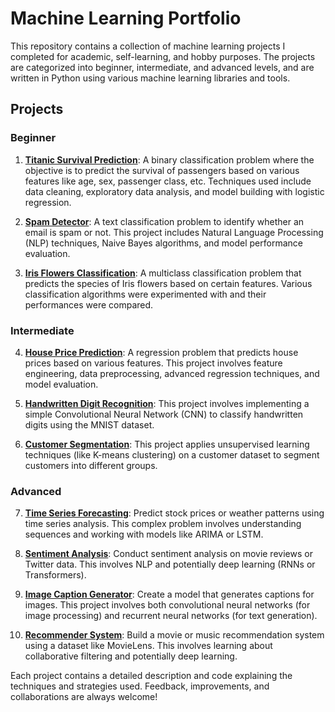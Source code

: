 # Machine Learning Portfolio

This repository contains a collection of machine learning projects I completed for academic, self-learning, and hobby purposes. The projects are categorized into beginner, intermediate, and advanced levels, and are written in Python using various machine learning libraries and tools.

## Projects

### Beginner

1. **[Titanic Survival Prediction](link-to-the-project)**: A binary classification problem where the objective is to predict the survival of passengers based on various features like age, sex, passenger class, etc. Techniques used include data cleaning, exploratory data analysis, and model building with logistic regression.

2. **[Spam Detector](link-to-the-project)**: A text classification problem to identify whether an email is spam or not. This project includes Natural Language Processing (NLP) techniques, Naive Bayes algorithms, and model performance evaluation.

3. **[Iris Flowers Classification](link-to-the-project)**: A multiclass classification problem that predicts the species of Iris flowers based on certain features. Various classification algorithms were experimented with and their performances were compared.

### Intermediate

4. **[House Price Prediction](link-to-the-project)**: A regression problem that predicts house prices based on various features. This project involves feature engineering, data preprocessing, advanced regression techniques, and model evaluation.

5. **[Handwritten Digit Recognition](link-to-the-project)**: This project involves implementing a simple Convolutional Neural Network (CNN) to classify handwritten digits using the MNIST dataset.

6. **[Customer Segmentation](link-to-the-project)**: This project applies unsupervised learning techniques (like K-means clustering) on a customer dataset to segment customers into different groups.

### Advanced

7. **[Time Series Forecasting](link-to-the-project)**: Predict stock prices or weather patterns using time series analysis. This complex problem involves understanding sequences and working with models like ARIMA or LSTM.

8. **[Sentiment Analysis](link-to-the-project)**: Conduct sentiment analysis on movie reviews or Twitter data. This involves NLP and potentially deep learning (RNNs or Transformers).

9. **[Image Caption Generator](link-to-the-project)**: Create a model that generates captions for images. This project involves both convolutional neural networks (for image processing) and recurrent neural networks (for text generation).

10. **[Recommender System](link-to-the-project)**: Build a movie or music recommendation system using a dataset like MovieLens. This involves learning about collaborative filtering and potentially deep learning.

Each project contains a detailed description and code explaining the techniques and strategies used. Feedback, improvements, and collaborations are always welcome!
